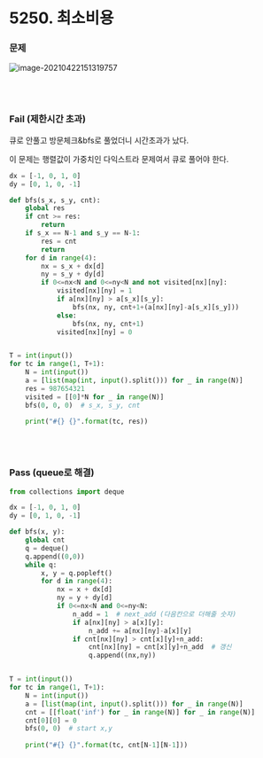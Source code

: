 # 5250. 최소비용

### 문제

![image-20210422151319757](https://user-images.githubusercontent.com/77573938/115674591-c6231600-a388-11eb-8cc6-1f89fb37198a.png)

<br><br>

### Fail (제한시간 초과)

큐로 안풀고 방문체크&bfs로 풀었더니 시간초과가 났다.

이 문제는 행렬값이 가중치인 다익스트라 문제여서 큐로 풀어야 한다.

```python
dx = [-1, 0, 1, 0]
dy = [0, 1, 0, -1]

def bfs(s_x, s_y, cnt):
    global res
    if cnt >= res:
        return
    if s_x == N-1 and s_y == N-1:
        res = cnt
        return
    for d in range(4):
        nx = s_x + dx[d]
        ny = s_y + dy[d]
        if 0<=nx<N and 0<=ny<N and not visited[nx][ny]:
            visited[nx][ny] = 1
            if a[nx][ny] > a[s_x][s_y]:
                bfs(nx, ny, cnt+1+(a[nx][ny]-a[s_x][s_y]))
            else:
                bfs(nx, ny, cnt+1)
            visited[nx][ny] = 0


T = int(input())
for tc in range(1, T+1):
    N = int(input())
    a = [list(map(int, input().split())) for _ in range(N)]
    res = 987654321
    visited = [[0]*N for _ in range(N)]
    bfs(0, 0, 0)  # s_x, s_y, cnt
    
    print("#{} {}".format(tc, res))
```

<br><br>

### Pass (queue로 해결)

```python
from collections import deque

dx = [-1, 0, 1, 0]
dy = [0, 1, 0, -1]

def bfs(x, y):
    global cnt
    q = deque()
    q.append((0,0))
    while q:
        x, y = q.popleft()
        for d in range(4):
            nx = x + dx[d]
            ny = y + dy[d]
            if 0<=nx<N and 0<=ny<N:
                n_add = 1  # next_add (다음칸으로 더해줄 숫자)
                if a[nx][ny] > a[x][y]:
                    n_add += a[nx][ny]-a[x][y]
                if cnt[nx][ny] > cnt[x][y]+n_add:
                    cnt[nx][ny] = cnt[x][y]+n_add  # 갱신
                    q.append((nx,ny))


T = int(input())
for tc in range(1, T+1):
    N = int(input())
    a = [list(map(int, input().split())) for _ in range(N)]
    cnt = [[float('inf') for _ in range(N)] for _ in range(N)]
    cnt[0][0] = 0
    bfs(0, 0)  # start x,y
    
    print("#{} {}".format(tc, cnt[N-1][N-1]))
```



